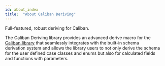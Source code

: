 ```yaml
---
id: about_index
title:  "About Caliban Deriving"
---
```


Full-featured, robust deriving for Caliban. 

The Caliban Deriving library provides an advanced derive macro for the [Caliban library](https://github.com/ghostdogpr/caliban) that seamlessly integrates with the built-in schema derivation system and allows the library users to not only derive the schema for the user defined case classes and enums but also for calculated fields and functions with parameters.

